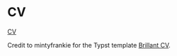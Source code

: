 # CV

[CV](cv.png)

Credit to mintyfrankie for the Typst template [Brillant CV](https://github.com/mintyfrankie/brilliant-CV).
